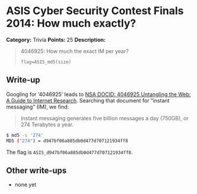 # ASIS Cyber Security Contest Finals 2014: How much exactly?

**Category:** Trivia
**Points:** 25
**Description:**

> 4046925: How much the exact IM per year?
>
> `flag=ASIS_md5(size)`

## Write-up

Googling for ‘4046925’ leads to [NSA DOCID: 4046925 Untangling the Web: A Guide to Internet Research](https://www.nsa.gov/public_info/_files/untangling_the_web.pdf). Searching that document for “instant messaging” (IM), we find:

> Instant messaging generates five billion messages a day (750GB), or 274 Terabytes a year.

```bash
$ md5 -s '274'
MD5 ("274") = d947bf06a885db0d477d707121934ff8
```

The flag is `ASIS_d947bf06a885db0d477d707121934ff8`.

## Other write-ups

* none yet
